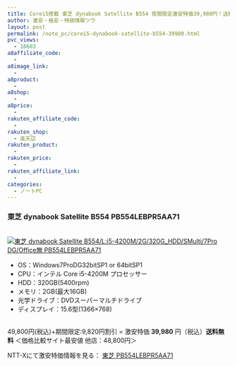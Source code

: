 ```yaml
---
title: Corei5搭載 東芝 dynabook Satellite B554 夜間限定激安特価39,980円！送料無料！
author: 激安・格安・特価情報ツウ
layout: post
permalink: /note_pc/corei5-dynabook-satellite-b554-39980.html
pvc_views:
  - 18603
a8affiliate_code:
  -
a8image_link:
  -
a8product:
  -
a8shop:
  -
a8price:
  -
rakuten_affiliate_code:
  -
rakuten_shop:
  - 楽天店
rakuten_product:
  -
rakuten_price:
  -
rakuten_affiliate_link:
  -
categories:
  - ノートPC
---
```

### 東芝 dynabook Satellite B554 PB554LEBPR5AA71

<div class="img-bg2 img_L">
  <a href="//px.a8.net/svt/ejp?a8mat=ZYP6S+8IMA3E+S1Q+BWGDT&#038;a8ejpredirect=//nttxstore.jp/_II_TO14662691" target="_blank"><br /> <img border="0" alt="東芝 dynabook Satellite B554/L:i5-4200M/2G/320G_HDD/SMulti/7Pro DG/Office無 PB554LEBPR5AA71" src="//i0.wp.com/image.nttxstore.jp/l2_images/T/TO/TO14662691.jpg?w=120" data-recalc-dims="1" /></a>
</div>

<!--more-->

  * OS：Windows7ProDG32bitSP1 or 64bitSP1
  * CPU：インテル Core i5-4200M プロセッサー
  * HDD：320GB(5400rpm)
  * メモリ：2GB(最大16GB)
  * 光学ドライブ：DVDスーパーマルチドライブ
  * ディスプレイ：15.6型(1366&#215;768)

<br clear="all" />49,800円(税込)+期間限定:9,820円割引 = 激安特価 <span class="tokka-price"><strong>39,980</strong></span> 円（税込）**送料無料**
＜価格比較サイト最安値 他店：48,800円＞

NTT-Xにて激安特価情報を見る： <span class="fs150p"><a href="//px.a8.net/svt/ejp?a8mat=ZYP6S+8IMA3E+S1Q+BWGDT&#038;a8ejpredirect=//nttxstore.jp/_II_TO14662691" target="_blank">東芝 PB554LEBPR5AA71</a></span>